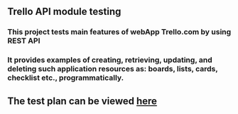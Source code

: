 ## Trello API module testing
### This project tests main features of webApp Trello.com by using REST API
### It provides examples of creating, retrieving, updating, and deleting such application resources as: boards, lists, cards, checklist etc., programmatically.

## The test plan can be viewed [here](https://docs.google.com/document/d/1hbi66GpGcNl0v8r-pG9iE-qd9yd0txGcnzLRy_-xjT4/edit?usp=sharing)